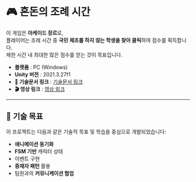 # 🎮 혼돈의 조례 시간

이 게임은 **아케이드 장르**로,  
플레이어는 조례 시간 중 **국민 체조를 하지 않는 학생을 찾아 클릭**하여 점수를 획득합니다.  
제한 시간 내 최대한 많은 점수를 얻는 것이 목표입니다.

- **플랫폼** : PC (Windows)
- **Unity 버전** : 2021.3.27f1
- **📄 기술문서 링크** : [기술문서 링크](https://drive.google.com/drive/folders/1gcQ5xP3MlVEgDHBIyB4wQR_PSS4JhcN1?hl=ko)
- **🎬 영상 링크** : [영상 링크](https://www.youtube.com/watch?v=CitMIa1tYvQ)
---

## 🎯 기술 목표

이 프로젝트는 다음과 같은 기술적 목표 및 학습을 중심으로 개발되었습니다:

- **애니메이션 동기화**
- **FSM 기반** 캐릭터 상태
- 이벤트 구현
- **중재자 패턴** 활용
- 팀원과의 **커뮤니케이션 협업**
